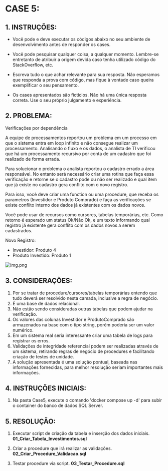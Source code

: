# CASE 5:

## 1. INSTRUÇÕES:
- Você pode e deve executar os códigos abaixo no seu ambiente de desenvolvimento antes de responder os cases.

- Você pode pesquisar qualquer coisa, a qualquer momento. Lembre-se entretanto de atribuir a origem devida caso tenha utilizado código do StackOverflow, etc.
 
- Escreva tudo o que achar relevante para sua resposta. Não esperamos que responda a prova com código, mas fique à vontade caso queira exemplificar o seu pensamento.
 
- Os cases apresentados são fictícios. Não há uma única resposta correta. Use o seu próprio julgamento e experiência.

## 2. PROBLEMA:
Verificações por dependência

A equipe de processamentos reportou um problema em um processo em que o sistema entra em loop infinito e  não consegue realizar um processamento.
Analisando o fluxo e os dados, o analista de TI verificou que há um processamento recursivo por conta de um cadastro que foi realizado de forma errada.

Para solucionar o problema o analista reportou o cadastro errado a área responsável.
No entanto será necessário criar uma rotina que faça essa verificação e retorne se o cadastro pode ou não ser realizado e qual item que já existe no cadastro gera conflito com o novo registro.

Para isso, você deve criar uma function ou uma procedure, que receba os parametros (Investidor e Produto Comprado) e faça as verificações se existe conflito interno dos dados já existentes com os dados novos.

Você pode usar de recursos como cursores, tabelas temporárias, etc.
Como retorno é esperado um status Ok/Não Ok, e um texto informando qual registro já existente gera conflito com os dados novos a serem cadastrados.

Novo Registro:
- Investidor: Produto 4
- Produto Investido: Produto 1

![img.png](img.png)

## 3. CONSIDERAÇÕES:
1. Por se tratar de procedure/cursores/tabelas temporárias entendo que tudo deverá ser resolvido nesta camada, inclusive a regra de negócio.
2. É uma base de dados relacional.
3. Não estão sendo consideradas outras tabelas que podem ajudar na verificação.
4. Os valores das colunas Investidor e ProdutoComprado são armazenados na base com o tipo string, porém poderia ser um valor numérico.
5. Em um sistema real seria interessante criar uma tabela de logs para registrar os erros.
6. Validações de integridade referencial podem ser realizadas através de um sistema, retirando regras de negócio de procedures e facilitando criação de testes de unidade.
7. A solução apresentada é uma solução pontual, baseada nas informações fornecidas, para melhor resolução seriam importantes mais informações.

## 4. INSTRUÇÕES INICIAIS:
1. Na pasta Case5, execute o comando 'docker compose up -d' para subir o container do banco de dados SQL Server.

## 5. RESOLUÇÃO:
1. Executar script de criação da tabela e inserção dos dados iniciais.
   **01_Criar_Tabela_Investimentos.sql**

2. Criar a procedure que irá realizar as validações.
   **02_Criar_Procedure_Validacao.sql**

3. Testar procedure via script.
   **03_Testar_Procedure.sql**
    